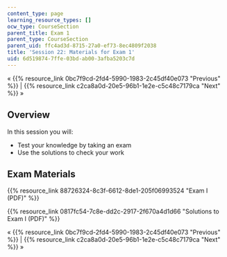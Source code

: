 ```yaml
---
content_type: page
learning_resource_types: []
ocw_type: CourseSection
parent_title: Exam 1
parent_type: CourseSection
parent_uid: ffc4ad3d-8715-27a0-ef73-8ec4809f2038
title: 'Session 22: Materials for Exam 1'
uid: 6d519874-7ffe-03bd-ab00-3afba5203c7d
---
```


« {{% resource_link 0bc7f9cd-2fd4-5990-1983-2c45df40e073 "Previous" %}} | {{% resource_link c2ca8a0d-20e5-96b1-1e2e-c5c48c7179ca "Next" %}} »

Overview
--------

In this session you will:

*   Test your knowledge by taking an exam
*   Use the solutions to check your work

Exam Materials
--------------

{{% resource_link 88726324-8c3f-6612-8de1-205f06993524 "Exam I (PDF)" %}}

{{% resource_link 0817fc54-7c8e-dd2c-2917-2f670a4d1d66 "Solutions to Exam I (PDF)" %}}

« {{% resource_link 0bc7f9cd-2fd4-5990-1983-2c45df40e073 "Previous" %}} | {{% resource_link c2ca8a0d-20e5-96b1-1e2e-c5c48c7179ca "Next" %}} »